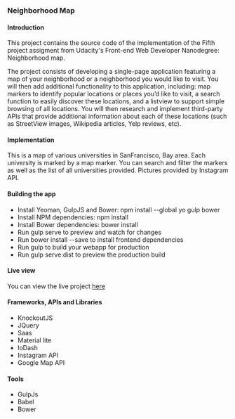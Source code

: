### Neighborhood Map


#### Introduction
This project contains the source code of the implementation of the Fifth project assigment from Udacity's Front-end Web Developer Nanodegree: Neighborhood map.

The project consists of developing a single-page application featuring a map of your neighborhood or a 
neighborhood you would like to visit. You will then add additional functionality to this application, 
including: map markers to identify popular locations or places you’d like to visit, 
a search function to easily discover these locations, and a listview to support simple browsing of all locations. 
You will then research and implement third-party APIs that provide additional information about each of 
these locations (such as StreetView images, Wikipedia articles, Yelp reviews, etc).

#### Implementation
This is a map of various universities in SanFrancisco, Bay area. Each university is marked by a map marker. 
You can search and filter the markers as well as the list of all universities provided.
Pictures provided by Instagram API.

#### Building the app
 * Install Yeoman, GulpJS and Bower: npm install --global yo gulp bower
 * Install NPM dependencies: npm install
 * Install Bower dependencies: bower install
 * Run gulp serve to preview and watch for changes
 * Run bower install --save <package> to install frontend dependencies
 * Run gulp to build your webapp for production
 * Run gulp serve:dist to preview the production build


#### Live view
You can view the live project [here](http://nazanin1369.github.io/neighborhoodMap)

#### Frameworks, APIs and Libraries

 * KnockoutJS
 * JQuery
 * Saas
 * Material lite
 * loDash
 * Instagram API
 * Google Map API
 
#### Tools
 * GulpJs
 * Babel
 * Bower
 
